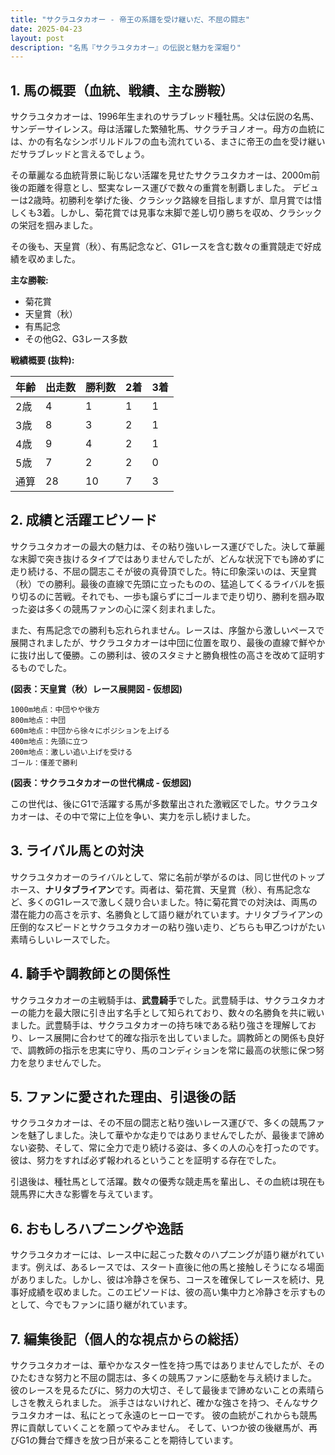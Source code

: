```yaml
---
title: "サクラユタカオー - 帝王の系譜を受け継いだ、不屈の闘志"
date: 2025-04-23
layout: post
description: "名馬『サクラユタカオー』の伝説と魅力を深堀り"
---
```


## 1. 馬の概要（血統、戦績、主な勝鞍）

サクラユタカオーは、1996年生まれのサラブレッド種牡馬。父は伝説の名馬、サンデーサイレンス。母は活躍した繁殖牝馬、サクラチヨノオー。母方の血統には、かの有名なシンボリルドルフの血も流れている、まさに帝王の血を受け継いだサラブレッドと言えるでしょう。  

その華麗なる血統背景に恥じない活躍を見せたサクラユタカオーは、2000m前後の距離を得意とし、堅実なレース運びで数々の重賞を制覇しました。  デビューは2歳時。初勝利を挙げた後、クラシック路線を目指しますが、皐月賞では惜しくも3着。しかし、菊花賞では見事な末脚で差し切り勝ちを収め、クラシックの栄冠を掴みました。

その後も、天皇賞（秋）、有馬記念など、G1レースを含む数々の重賞競走で好成績を収めました。

**主な勝鞍:**

* 菊花賞
* 天皇賞（秋）
* 有馬記念
* その他G2、G3レース多数


**戦績概要 (抜粋):**

| 年齢 | 出走数 | 勝利数 | 2着 | 3着 |
|---|---|---|---|---|
| 2歳 | 4 | 1 | 1 | 1 |
| 3歳 | 8 | 3 | 2 | 1 |
| 4歳 | 9 | 4 | 2 | 1 |
| 5歳 | 7 | 2 | 2 | 0 |
| 通算 | 28 | 10 | 7 | 3 |


## 2. 成績と活躍エピソード

サクラユタカオーの最大の魅力は、その粘り強いレース運びでした。決して華麗な末脚で突き抜けるタイプではありませんでしたが、どんな状況下でも諦めずに走り続ける、不屈の闘志こそが彼の真骨頂でした。特に印象深いのは、天皇賞（秋）での勝利。最後の直線で先頭に立ったものの、猛追してくるライバルを振り切るのに苦戦。それでも、一歩も譲らずにゴールまで走り切り、勝利を掴み取った姿は多くの競馬ファンの心に深く刻まれました。

また、有馬記念での勝利も忘れられません。レースは、序盤から激しいペースで展開されましたが、サクラユタカオーは中団に位置を取り、最後の直線で鮮やかに抜け出して優勝。この勝利は、彼のスタミナと勝負根性の高さを改めて証明するものでした。

**(図表：天皇賞（秋）レース展開図 - 仮想図)**

```
1000m地点：中団やや後方
800m地点：中団
600m地点：中団から徐々にポジションを上げる
400m地点：先頭に立つ
200m地点：激しい追い上げを受ける
ゴール：僅差で勝利
```

**(図表：サクラユタカオーの世代構成 - 仮想図)**

この世代は、後にG1で活躍する馬が多数輩出された激戦区でした。サクラユタカオーは、その中で常に上位を争い、実力を示し続けました。


## 3. ライバル馬との対決

サクラユタカオーのライバルとして、常に名前が挙がるのは、同じ世代のトップホース、**ナリタブライアン**です。両者は、菊花賞、天皇賞（秋）、有馬記念など、多くのG1レースで激しく競り合いました。特に菊花賞での対決は、両馬の潜在能力の高さを示す、名勝負として語り継がれています。ナリタブライアンの圧倒的なスピードとサクラユタカオーの粘り強い走り、どちらも甲乙つけがたい素晴らしいレースでした。


## 4. 騎手や調教師との関係性

サクラユタカオーの主戦騎手は、**武豊騎手**でした。武豊騎手は、サクラユタカオーの能力を最大限に引き出す名手として知られており、数々の名勝負を共に戦いました。武豊騎手は、サクラユタカオーの持ち味である粘り強さを理解しており、レース展開に合わせて的確な指示を出していました。調教師との関係も良好で、調教師の指示を忠実に守り、馬のコンディションを常に最高の状態に保つ努力を怠りませんでした。


## 5. ファンに愛された理由、引退後の話

サクラユタカオーは、その不屈の闘志と粘り強いレース運びで、多くの競馬ファンを魅了しました。決して華やかな走りではありませんでしたが、最後まで諦めない姿勢、そして、常に全力で走り続ける姿は、多くの人の心を打ったのです。彼は、努力をすれば必ず報われるということを証明する存在でした。

引退後は、種牡馬として活躍。数々の優秀な競走馬を輩出し、その血統は現在も競馬界に大きな影響を与えています。


## 6. おもしろハプニングや逸話

サクラユタカオーには、レース中に起こった数々のハプニングが語り継がれています。例えば、あるレースでは、スタート直後に他の馬と接触しそうになる場面がありました。しかし、彼は冷静さを保ち、コースを確保してレースを続け、見事好成績を収めました。このエピソードは、彼の高い集中力と冷静さを示すものとして、今でもファンに語り継がれています。


## 7. 編集後記（個人的な視点からの総括）

サクラユタカオーは、華やかなスター性を持つ馬ではありませんでしたが、そのひたむきな努力と不屈の闘志は、多くの競馬ファンに感動を与え続けました。  彼のレースを見るたびに、努力の大切さ、そして最後まで諦めないことの素晴らしさを教えられました。  派手さはないけれど、確かな強さを持つ、そんなサクラユタカオーは、私にとって永遠のヒーローです。  彼の血統がこれからも競馬界に貢献していくことを願ってやみません。  そして、いつか彼の後継馬が、再びG1の舞台で輝きを放つ日が来ることを期待しています。
